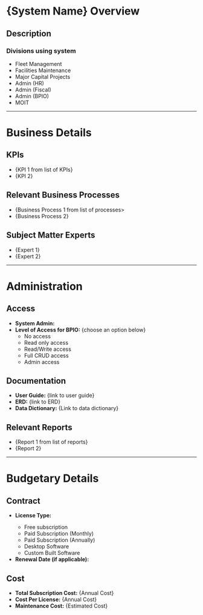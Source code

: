 # {System Name} Overview

## Description
<Description of system>

### Divisions using system

* Fleet Management
* Facilities Maintenance
* Major Capital Projects
* Admin (HR)
* Admin (Fiscal)
* Admin (BPIO)
* MOIT

--- 

# Business Details

## KPIs

- {KPI 1 from list of KPIs}
- {KPI 2}

## Relevant Business Processes

- {Business Process 1 from list of processes>
- {Business Process 2}

## Subject Matter Experts

- {Expert 1}
- {Expert 2}

--- 

# Administration

## Access

- **System Admin:** <Name of Admin>
- **Level of Access for BPIO:** {choose an option below}
    - No access
    - Read only access
    - Read/Write access
    - Full CRUD access
    - Admin access

## Documentation

- **User Guide:** {link to user guide}
- **ERD:** {link to ERD}
- **Data Dictionary:** {Link to data dictionary}

## Relevant Reports

- {Report 1 from list of reports}
- {Report 2}

---

# Budgetary Details

## Contract

- **License Type:** <Choose an option below>
    - Free subscription
    - Paid Subscription (Monthly)
    - Paid Subscription (Annually)
    - Desktop Software
    - Custom Built Software
- **Renewal Date (if applicable):**

## Cost

- **Total Subscription Cost:** {Annual Cost}
- **Cost Per License:** {Annual Cost}
- **Maintenance Cost:** {Estimated Cost}
